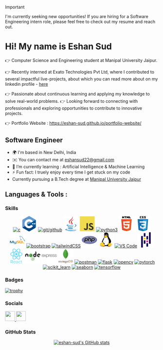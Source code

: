 > [!IMPORTANT]
> I'm currently seeking new opportunities! If you are hiring for a Software Engineering intern role, please feel free to check out my resume and reach out.


<!-- ![github-header-image](https://github.com/eshan-sud/eshan-sud/assets/113531303/15b78725-3896-4a14-befa-30302e0cdf78) -->

Hi! My name is Eshan Sud
=================================================================================================================================

<!-- ![](https://user-images.githubusercontent.com/18350557/176309783-0785949b-9127-417c-8b55-ab5a4333674e.gif) -->

<p>
👉 Computer Science and Engineering student at Manipal University Jaipur.


👉 Recently interned at Exato Technologies Pvt Ltd, where I contributed to several impactful live-projects, about which you can read more about on my linkedin profile -
<a href="https://www.linkedin.com/in/eshan-sud/" target="_blank">here</a>


👉 Passionate about continuous learning and applying my knowledge to solve real-world problems.
👉 Looking forward to connecting with professionals and exploring opportunities to contribute to innovative projects.



👉 Portfolio Website : <a href="https://eshan-sud.github.io/portfolio-website/" target="_blank">https://eshan-sud.github.io/portfolio-website/</a>

</p>

Software Engineer
-----------------

* 🌍 I'm based in New Delhi, India
* ✉️ You can contact me at [eshansud22@gmail.com](mailto:eshansud22@gmail.com)
* 🌱 I’m currently learning : Artificial Intelligence & Machine Learning
* ⚡ Fun fact: I truely enjoy every time I get stuck on my code
* Currently pursuing a B.Tech degree at <a href="https://jaipur.manipal.edu/" rel="nofollow"> Manipal University Jaipur
</a>

<h2>
    Languages & Tools :
</h2>

### Skills

<!--
<p align="center">
  <a href="https://skillicons.dev">
    <img src="https://skillicons.dev/icons?i=bootstrap,c,cpp,css,express,flask,git,github,html,java,js,linux,mongodb,mysql,nodejs,npm,opencv,php,postman,py,react,regex,remix,sklearn,svg,tailwind,tensorflow,ubuntu,vscode,windows, " />
  </a>
</p>
-->

<!-- anaconda, androidstudio, angular, arduino, aws, azure, babel, bash, bitbucket, blender, dart, debian, discord, bots, discordjs, django, docker, eclipse, electron, figma, firebase, flutter, gcp, gmail, godot, heroku, instagram, ipfs, jenkins, jest, kafka, kali, kotlin, kubernetes, linkedin, matlab, maven, nextjs, notion, postgres, powershell, pytorch, raspberrypi, redhat, redhat, redux, spring, stackoverflow, supabase, selenium, solidity, swift, threejs, twitter, ts, unity, unreal, vercel, visualstudio,        -->


<p align="center">
    <!-- C --> <a href="https://docs.microsoft.com/en-us/cpp/?view=msvc-170" target="_blank" rel="noreferrer"><img width="50px" height="50px" src="https://raw.githubusercontent.com/danielcranney/readme-generator/main/public/icons/skills/c-colored.svg" alt="c"></a>
    <!-- C++ --> <a href="https://www.w3schools.com/cpp/" target="_blank" rel="noreferrer"><img width="50px" height="50px" src="https://raw.githubusercontent.com/devicons/devicon/master/icons/cplusplus/cplusplus-original.svg" alt="C++"></a>
    <!-- Git --> <a href="https://git-scm.com/" target="_blank" rel="noreferrer"><img width="50px" height="50px" src="https://www.vectorlogo.zone/logos/git-scm/git-scm-icon.svg" alt="git/github"></a>
    <!-- Java --> <a href="https://www.java.com" target="_blank" rel="noreferrer"><img width="50px" height="50px" src="https://raw.githubusercontent.com/devicons/devicon/master/icons/java/java-original.svg" alt="java"></a>
    <!-- JavaScript --> <a href="https://developer.mozilla.org/en-US/docs/Web/JavaScript" target="_blank" rel="noreferrer"><img width="50px" height="50px" src="https://raw.githubusercontent.com/devicons/devicon/master/icons/javascript/javascript-original.svg" alt="javascript"></a>
    <!-- Python --> <a href="https://www.python.org/" target="_blank" rel="noreferrer"><img width="50px" height="50px" src="https://raw.githubusercontent.com/danielcranney/readme-generator/main/public/icons/skills/python-colored.svg" alt="python3"></a>
    <!-- HTML5 --> <a href="https://html.com/html5/" target="_blank" rel="noreferrer"><img width="50px" height="50px" src="https://raw.githubusercontent.com/devicons/devicon/master/icons/html5/html5-original-wordmark.svg" alt="html5"></a>
    <!-- CSS3 --> <a href="https://css3.com/" target="_blank" rel="noreferrer"><img width="50px" height="50px" src="https://raw.githubusercontent.com/devicons/devicon/master/icons/css3/css3-original-wordmark.svg" alt="css3"></a>
    <!-- MySQL --> <a href="https://www.mysql.com/" target="_blank" rel="noreferrer"><img width="50px" height="50px" src="https://raw.githubusercontent.com/devicons/devicon/master/icons/mysql/mysql-original-wordmark.svg" alt="mysql"></a>
    <!-- Bootstrap CSS --> <a href="https://getbootstrap.com/" target="_blank" rel="noreferrer"><img width="50px" height="50px" src="https://raw.githubusercontent.com/danielcranney/readme-generator/main/public/icons/skills/bootstrap-colored.svg" alt="bootstrap"></a>
    <!-- Tailwind CSS --> <a href="https://tailwindcss.com/" target="_blank" rel="noreferrer"><img width="50px" height="50px" src="https://raw.githubusercontent.com/danielcranney/readme-generator/main/public/icons/skills/tailwindcss-colored.svg" alt="tailwindCSS"></a>
    <!-- PHP --> <a href="https://www.php.net" target="_blank" rel="noreferrer"><img width="50px" height="50px" src="https://raw.githubusercontent.com/devicons/devicon/master/icons/php/php-original.svg" alt="php"></a>
    <!-- Linux --> <a href="https://www.linux.org/" target="_blank" rel="noreferrer"><img width="50px" height="50px" src="https://raw.githubusercontent.com/devicons/devicon/master/icons/linux/linux-original.svg" alt="Linux"></a>
    <!-- VS Code --> <a href="https://code.visualstudio.com/" target="_blank" rel="noreferrer"><img width="50px" height="50px" src="https://github.com/eshan-sud/eshan-sud/assets/113531303/ba7daee0-4c97-4931-8975-0e4d7da6f8e5" alt="VS Code"></a>
    <!-- Pandas --> <a href="https://pandas.pydata.org/" target="_blank" rel="noreferrer"><img width="50px" height="50px" src="https://raw.githubusercontent.com/devicons/devicon/2ae2a900d2f041da66e950e4d48052658d850630/icons/pandas/pandas-original.svg" alt="pandas"></a>
    <!-- React.js --> <a href="https://react.dev/" target="_blank" rel="noreferrer"><img width="50px" height="50px" src="https://raw.githubusercontent.com/devicons/devicon/master/icons/react/react-original-wordmark.svg" alt="react.js"/></a>
    <!-- Node.JS --> <a href="https://nodejs.org/" target="_blank" rel="noreferrer"><img width="50px" height="50px" src="https://raw.githubusercontent.com/devicons/devicon/master/icons/nodejs/nodejs-original-wordmark.svg" alt="node.js"/></a>
    <!-- Express.JS --> <a href="https://expressjs.com" target="_blank" rel="noreferrer"><img width="50px" height="50px" src="https://raw.githubusercontent.com/devicons/devicon/master/icons/express/express-original-wordmark.svg" alt="express"></a>
    <!-- MongoDB -->  <a href="https://www.mongodb.com/" target="_blank" rel="noreferrer"><img width="50px" height="50px" src="https://raw.githubusercontent.com/devicons/devicon/master/icons/mongodb/mongodb-original-wordmark.svg" alt="mongodb"></a>
    <!-- Postman --> <a href="https://postman.com" target="_blank" rel="noreferrer"><img width="50px" height="50px" src="https://www.vectorlogo.zone/logos/getpostman/getpostman-icon.svg" alt="postman"></a>
    <!-- Flask --> <a href="https://flask.palletsprojects.com/" target="_blank" rel="noreferrer"><img width="50px" height="50px" src="https://www.vectorlogo.zone/logos/pocoo_flask/pocoo_flask-icon.svg" alt="flask"></a>
    <!-- OpenCV --> <a href="https://opencv.org/" target="_blank" rel="noreferrer"><img width="50px" height="50px" src="https://www.vectorlogo.zone/logos/opencv/opencv-icon.svg" alt="opencv"></a>
    <!-- PyTorch --> <a href="https://pytorch.org/" target="_blank" rel="noreferrer"><img width="50px" height="50px" src="https://www.vectorlogo.zone/logos/pytorch/pytorch-icon.svg" alt="pytorch"></a>
    <!-- SciKitLearn --> <a href="https://scikit-learn.org/" target="_blank" rel="noreferrer"><img width="50px" height="50px" src="https://upload.wikimedia.org/wikipedia/commons/0/05/Scikit_learn_logo_small.svg" alt="scikit_learn"></a>
    <!-- Seaborn --> <a href="https://seaborn.pydata.org/" target="_blank" rel="noreferrer"><img width="50px" height="50px" src="https://seaborn.pydata.org/_images/logo-mark-lightbg.svg" alt="seaborn"></a>
    <!-- TensorFlow --> <a href="https://www.tensorflow.org" target="_blank" rel="noreferrer"><img width="50px" height="50px" src="https://www.vectorlogo.zone/logos/tensorflow/tensorflow-icon.svg" alt="tensorflow"></a>


</p>

### Badges

<!-- [![trophy](https://github-profile-trophy.vercel.app/?username=eshan-sud)](https://github.com/ryo-ma/github-profile-trophy -->
[![trophy](https://github-profile-trophy.vercel.app/?username=eshan-sud&theme=onedark)](https://github.com/ryo-ma/github-profile-trophy)


### Socials

<a href="https://www.github.com/eshan-sud" target="_blank" rel="noreferrer">
    <picture>
        <source media="(prefers-color-scheme: dark)" srcset="https://raw.githubusercontent.com/danielcranney/readme-generator/main/public/icons/socials/github-dark.svg">
        <source media="(prefers-color-scheme: light)" srcset="https://raw.githubusercontent.com/danielcranney/readme-generator/main/public/icons/socials/github.svg">
        <img src="https://raw.githubusercontent.com/danielcranney/readme-generator/main/public/icons/socials/github.svg" width="32" height="32">
    </picture>
</a>
<a href="https://www.linkedin.com/in/eshan-sud" target="_blank" rel="noreferrer">
    <picture>
        <source media="(prefers-color-scheme: dark)" srcset="https://raw.githubusercontent.com/danielcranney/readme-generator/main/public/icons/socials/linkedin-dark.svg">
        <source media="(prefers-color-scheme: light)" srcset="https://raw.githubusercontent.com/danielcranney/readme-generator/main/public/icons/socials/linkedin.svg">
        <img src="https://raw.githubusercontent.com/danielcranney/readme-generator/main/public/icons/socials/linkedin.svg" width="32" height="32">
    </picture>
</a>


### GitHub Stats
<div align="center">
    <a href="http://www.github.com/eshan-sud"><img src="https://github-readme-stats.vercel.app/api?username=eshan-sud&show_icons=true&hide=&count_private=true&title_color=3382ed&text_color=ffffff&icon_color=3382ed&bg_color=1c1917&hide_border=true&show_icons=true" alt="eshan-sud's GitHub stats"></a>
</div>


<!-- 

Next: <a href="https://nextjs.org/" target="_blank" rel="noreferrer"><img width="50px" height="50px" src="https://cdn.worldvectorlogo.com/logos/nextjs-2.svg" alt="nextjs"></a>
Next.JS: <a href="https://nextjs.org/" target="_blank" rel="noreferrer"><img src="https://raw.githubusercontent.com/danielcranney/readme-generator/main/public/icons/skills/nextjs-colored.svg" width="36" height="36" alt="NextJs"></a>
Django:  <a href="https://www.djangoproject.com/" target="_blank" rel="noreferrer"><img width="50px" height="50px" src="https://cdn.worldvectorlogo.com/logos/django.svg" alt="django"></a>

<br/>Redis       : <a href="https://redis.io" target="_blank" rel="noreferrer"> <img src="https://raw.githubusercontent.com/devicons/devicon/master/icons/redis/redis-original-wordmark.svg" alt="redis" width="40" height="40"/> </a>
<br/>Selenium    : <a href="https://www.selenium.dev" target="_blank" rel="noreferrer"> <img src="https://raw.githubusercontent.com/detain/svg-logos/780f25886640cef088af994181646db2f6b1a3f8/svg/selenium-logo.svg" alt="selenium" width="40" height="40"/> </a>
<br/>Spring      : <a href="https://spring.io/" target="_blank" rel="noreferrer"> <img src="https://www.vectorlogo.zone/logos/springio/springio-icon.svg" alt="spring" width="40" height="40"/> </a>
<br/>AWS         : <a href="https://aws.amazon.com" target="_blank" rel="noreferrer"><img src="https://raw.githubusercontent.com/devicons/devicon/master/icons/amazonwebservices/amazonwebservices-original-wordmark.svg" alt="aws" width="40" height="40"></a>
<br/>Amplify     : <a href="https://aws.amazon.com/amplify/" target="_blank" rel="noreferrer"><img src="https://docs.amplify.aws/assets/logo-dark.svg" alt="amplify" width="40" height="40"/></a>
<br/>Azure       : <a href="https://azure.microsoft.com/en-in/" target="_blank" rel="noreferrer"><img src="https://www.vectorlogo.zone/logos/microsoft_azure/microsoft_azure-icon.svg" alt="azure" width="40" height="40"></a>
<br/>Android     : <a href="https://android.com/" target="_blank" rel="noreferrer"><img src="https://raw.githubusercontent.com/devicons/devicon/master/icons/android/android-original-wordmark.svg" alt="Android" width="40" height="40"/></a>
<br/>Arduino     : <a href="https://www.arduino.cc/" target="_blank" rel="noreferrer"><img src="https://cdn.worldvectorlogo.com/logos/arduino-1.svg" alt="arduino" width="40" height="40"></a>
<br/>Bash        : <a href="https://www.gnu.org/software/bash/" target="_blank" rel="noreferrer"><img src="https://www.vectorlogo.zone/logos/gnu_bash/gnu_bash-icon.svg" alt="bash" width="40" height="40"></a>

<br/>Appwrite    : <a href="https://appwrite.io" target="_blank" rel="noreferrer"> <img src="https://www.vectorlogo.zone/logos/appwriteio/appwriteio-icon.svg" alt="appwrite" width="40" height="40"/>
<br/>Blender     : <a href="https://www.blender.org/" target="_blank" rel="noreferrer"><img src="https://download.blender.org/branding/community/blender_community_badge_white.svg" alt="blender" width="40" height="40"></a>
<br/>Figma       : <a href="https://www.figma.com/" target="_blank" rel="noreferrer"><img src="https://raw.githubusercontent.com/danielcranney/readme-generator/main/public/icons/skills/figma-colored.svg" width="40" height="40" alt="Figma"></a>
<br/>Cypress     : <a href="https://www.cypress.io" target="_blank" rel="noreferrer"><img src="https://raw.githubusercontent.com/simple-icons/simple-icons/6e46ec1fc23b60c8fd0d2f2ff46db82e16dbd75f/icons/cypress.svg" alt="cypress" width="40" height="40"></a>
<br/>Dart        : <a href="https://dart.dev" target="_blank" rel="noreferrer"><img src="https://www.vectorlogo.zone/logos/dartlang/dartlang-icon.svg" alt="dart" width="40" height="40"></a>
<br/>Docker      : <a href="https://www.docker.com/" target="_blank" rel="noreferrer"><img src="https://raw.githubusercontent.com/devicons/devicon/master/icons/docker/docker-original-wordmark.svg" alt="docker" width="40" height="40"></a>
<br/>Kubernetes  : <a href="https://kubernetes.io" target="_blank" rel="noreferrer"><img src="https://www.vectorlogo.zone/logos/kubernetes/kubernetes-icon.svg" alt="kubernetes" width="40" height="40"></a>
<br/>.NET        : <a href="https://dotnet.microsoft.com/" target="_blank" rel="noreferrer"><img src="https://raw.githubusercontent.com/devicons/devicon/master/icons/dot-net/dot-net-original-wordmark.svg" alt="dotnet" width="40" height="40"></a>
<br/>Firebase    : <a href="https://firebase.google.com/" target="_blank" rel="noreferrer"><img src="https://www.vectorlogo.zone/logos/firebase/firebase-icon.svg" alt="firebase" width="40" height="40"></a>
<br/>Flutter     : <a href="https://flutter.dev" target="_blank" rel="noreferrer"><img src="https://www.vectorlogo.zone/logos/flutterio/flutterio-icon.svg" alt="flutter" width="40" height="40"></a>
<br/>VagrantUp   : <a href="https://www.vagrantup.com/" target="_blank" rel="noreferrer"> <img src="https://www.vectorlogo.zone/logos/vagrantup/vagrantup-icon.svg" alt="vagrant" width="40" height="40"/> </a>
<br/>Framer      : <a href="https://www.framer.com/" target="_blank" rel="noreferrer"><img src="https://www.vectorlogo.zone/logos/framer/framer-icon.svg" alt="framer" width="40" height="40"></a>
<br/>Google Cloud: <a href="https://cloud.google.com" target="_blank" rel="noreferrer"><img src="https://www.vectorlogo.zone/logos/google_cloud/google_cloud-icon.svg" alt="gcp" width="40" height="40"></a>
<br/>Angular.io  : <a href="https://angular.io" target="_blank" rel="noreferrer"> <img src="https://angular.io/assets/images/logos/angular/angular.svg" alt="angular" width="40" height="40"/> </a>
<br/>Angular.io  : <a href="https://angular.io" target="_blank" rel="noreferrer"> <img src="https://raw.githubusercontent.com/devicons/devicon/master/icons/angularjs/angularjs-original-wordmark.svg" alt="angularjs" width="40" height="40"/> </a>
<br/>GraphQL     : <a href="https://graphql.org" target="_blank" rel="noreferrer"><img src="https://www.vectorlogo.zone/logos/graphql/graphql-icon.svg" alt="graphql" width="40" height="40"></a>
<br/>ifttt       : <a href="https://ifttt.com/" target="_blank" rel="noreferrer"><img src="https://www.vectorlogo.zone/logos/ifttt/ifttt-ar21.svg" alt="ifttt" width="40" height="40"></a>
<br/>Photoshop   : <a href="https://www.adobe.com/in/products/illustrator.html" target="_blank" rel="noreferrer"><img src="https://www.vectorlogo.zone/logos/adobe_illustrator/adobe_illustrator-icon.svg" alt="illustrator" width="40" height="40"></a>
<br/>Java Spring : <a href="https://spring.io/" target="_blank" rel="noreferrer"><img src="https://www.vectorlogo.zone/logos/springio/springio-icon.svg" alt="spring" width="40" height="40"></a>
<br/>Angular.js     : <a href="https://angular.io" target="_blank" rel="noreferrer"><img src="https://angular.io/assets/images/logos/angular/angular.svg" alt="angular" width="40" height="40"></a>
<br/>React Native: <a href="https://reactnative.dev/" target="_blank" rel="noreferrer"><img src="https://reactnative.dev/img/header_logo.svg" alt="reactnative" width="40" height="40"></a>
<br/>Redux.js    : <a href="https://redux.js.org" target="_blank" rel="noreferrer"><img src="https://raw.githubusercontent.com/devicons/devicon/master/icons/redux/redux-original.svg" alt="redux" width="40" height="40"></a>
<br/>Vue.js      : <a href="https://vuejs.org/" target="_blank" rel="noreferrer"> <img src="https://raw.githubusercontent.com/devicons/devicon/master/icons/vuejs/vuejs-original-wordmark.svg" alt="vuejs" width="40" height="40"/> </a> </p>
<br/>Mocha.js    : <a href="https://mochajs.org" target="_blank" rel="noreferrer"><img src="https://www.vectorlogo.zone/logos/mochajs/mochajs-icon.svg" alt="mocha" width="40" height="40"></a>
<br/>Chart.js    : <a href="https://www.chartjs.org" target="_blank" rel="noreferrer"> <img src="https://www.chartjs.org/media/logo-title.svg" alt="chartjs" width="40" height="40"/> </a>
<br/>Electron.js : <a href="https://www.electronjs.org" target="_blank" rel="noreferrer"><img src="https://raw.githubusercontent.com/devicons/devicon/master/icons/electron/electron-original.svg" alt="electron" width="40" height="40"/></a>
<br/>TypeScript  : <a href="https://www.typescriptlang.org/" target="_blank" rel="noreferrer"> <img src="https://raw.githubusercontent.com/devicons/devicon/master/icons/typescript/typescript-original.svg" alt="typescript" width="40" height="40"/> </a>
<br/>Heroku      : <a href="https://heroku.com" target="_blank" rel="noreferrer"> <img src="https://www.vectorlogo.zone/logos/heroku/heroku-icon.svg" alt="heroku" width="40" height="40"/> </a>
<br/>Ionic       : <a href="https://ionicframework.com" target="_blank" rel="noreferrer"> <img src="https://upload.wikimedia.org/wikipedia/commons/d/d1/Ionic_Logo.svg" alt="ionic" width="40" height="40"/> </a>
<br/>Kafka       : <a href="https://kafka.apache.org/" target="_blank" rel="noreferrer"><img src="https://www.vectorlogo.zone/logos/apache_kafka/apache_kafka-icon.svg" alt="kafka" width="40" height="40"></a>
<br/>Kotlin      : <a href="https://kotlinlang.org" target="_blank" rel="noreferrer"><img src="https://www.vectorlogo.zone/logos/kotlinlang/kotlinlang-icon.svg" alt="kotlin" width="40" height="40"></a>
<br/>Swift      : <a href="https://developer.apple.com/swift/" target="_blank" rel="noreferrer"> <img src="https://raw.githubusercontent.com/devicons/devicon/master/icons/swift/swift-original.svg" alt="swift" width="40" height="40"/> </a> 
<br/>Matlab    : <a href="https://www.mathworks.com/" target="_blank" rel="noreferrer"><img src="https://upload.wikimedia.org/wikipedia/commons/2/21/Matlab_Logo.png" alt="matlab" width="40" height="40"></a>
<br/>NativeScript: <a href="https://nativescript.org/" target="_blank" rel="noreferrer"><img src="https://raw.githubusercontent.com/detain/svg-logos/780f25886640cef088af994181646db2f6b1a3f8/svg/nativescript.svg" alt="nativescript" width="40" height="40"></a>
<br/>Oracle      : <a href="https://www.oracle.com/" target="_blank" rel="noreferrer"><img src="https://raw.githubusercontent.com/devicons/devicon/master/icons/oracle/oracle-original.svg" alt="oracle" width="40" height="40"></a>
<br/>Photoshop   : <a href="https://www.photoshop.com/en" target="_blank" rel="noreferrer"><img src="https://raw.githubusercontent.com/devicons/devicon/master/icons/photoshop/photoshop-line.svg" alt="photoshop" width="40" height="40"></a>
<br/>PostgreSQL  : <a href="https://www.postgresql.org" target="_blank" rel="noreferrer"><img src="https://raw.githubusercontent.com/devicons/devicon/master/icons/postgresql/postgresql-original-wordmark.svg" alt="postgresql" width="40" height="40"></a>
<br/>Sketch      : <a href="https://www.sketch.com/" target="_blank" rel="noreferrer"><img src="https://www.vectorlogo.zone/logos/sketchapp/sketchapp-icon.svg" alt="sketch" width="40" height="40"></a>
<br/>Unreal Engine: <a href="https://unrealengine.com/" target="_blank" rel="noreferrer"><img src="https://raw.githubusercontent.com/kenangundogan/fontisto/036b7eca71aab1bef8e6a0518f7329f13ed62f6b/icons/svg/brand/unreal-engine.svg" alt="unreal" width="40" height="40"></a>
<br/>Vagrant UP  : <a href="https://www.vagrantup.com/" target="_blank" rel="noreferrer"><img src="https://www.vectorlogo.zone/logos/vagrantup/vagrantup-icon.svg" alt="vagrant" width="40" height="40"></a>
<br/>Zapier      : <a href="https://zapier.com" target="_blank" rel="noreferrer"><img src="https://www.vectorlogo.zone/logos/zapier/zapier-icon.svg" alt="zapier" width="40" height="40"></a>

-->
